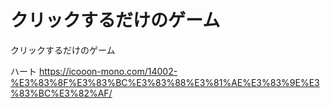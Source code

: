 # クリックするだけのゲーム

クリックするだけのゲーム

ハート
https://icooon-mono.com/14002-%E3%83%8F%E3%83%BC%E3%83%88%E3%81%AE%E3%83%9E%E3%83%BC%E3%82%AF/